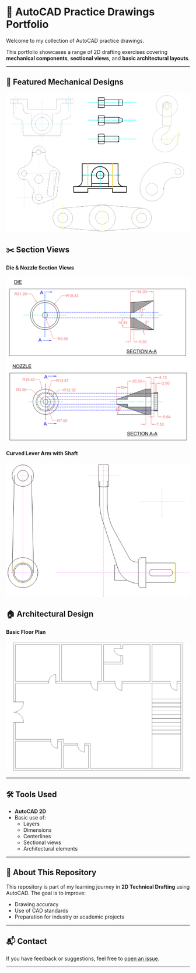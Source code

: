 # 💼 AutoCAD Practice Drawings Portfolio

Welcome to my collection of AutoCAD practice drawings. 

This portfolio showcases a range of 2D drafting exercises covering **mechanical components**, **sectional views**, and **basic architectural layouts**.

---

## 📐 Featured Mechanical Designs

![Mechanical Designs](mechanical_designs.png)


## ✂️ Section Views

#### **Die & Nozzle Section Views**

![Die & Nozzle](die_&_nozzle.png)

#### **Curved Lever Arm with Shaft**
 
![Lever Arm](curved_lever_arm.png)


## 🏠 Architectural Design

#### **Basic Floor Plan**
 
![Floor Plan](floor_plan.png)

---

## 🛠 Tools Used

- **AutoCAD 2D**
- Basic use of:
  - Layers
  - Dimensions
  - Centerlines
  - Sectional views
  - Architectural elements

---

## 🔗 About This Repository

This repository is part of my learning journey in **2D Technical Drafting** using AutoCAD. The goal is to improve:
- Drawing accuracy
- Use of CAD standards
- Preparation for industry or academic projects

---

## 📬 Contact

If you have feedback or suggestions, feel free to [open an issue](https://github.com).

---

